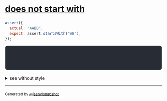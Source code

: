 # [does not start with](../../assert_starts_with.test.js#L17)

```js
assert({
  actual: "AABB",
  expect: assert.startsWith("AB"),
});
```

![img](throw.svg)

<details>
  <summary>see without style</summary>

```console
AssertionError: actual and expect are different

actual: "AABB"
expect: assert.startsWith("AB")
```

</details>


---

<sub>
  Generated by <a href="https://github.com/jsenv/core/tree/main/packages/tooling/snapshot">@jsenv/snapshot</a>
</sub>
